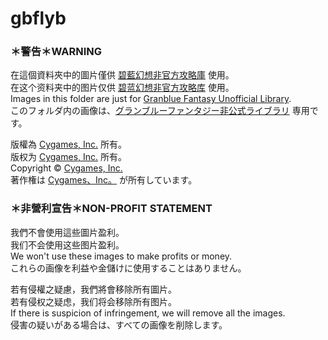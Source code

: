 # gbflyb

### ＊警告＊WARNING

在這個資料夾中的圖片僅供 [碧藍幻想非官方攻略庫](https://gbflyb.com/) 使用。  
在这个资料夹中的图片仅供 [碧蓝幻想非官方攻略库](https://gbflyb.com/) 使用。  
Images in this folder are just for [Granblue Fantasy Unofficial Library](https://gbflyb.com/).  
このフォルダ内の画像は、[グランブルーファンタジー非公式ライブラリ](https://gbflyb.com/) 専用です。  

版權為 [Cygames, Inc.](https://www.cygames.co.jp/) 所有。  
版权为 [Cygames, Inc.](https://www.cygames.co.jp/) 所有。  
Copyright © [Cygames, Inc.](https://www.cygames.co.jp/)  
著作権は [Cygames、Inc。](https://www.cygames.co.jp/) が所有しています。  

### ＊非營利宣告＊NON-PROFIT STATEMENT

我們不會使用這些圖片盈利。  
我们不会使用这些图片盈利。  
We won't use these images to make profits or money.  
これらの画像を利益や金儲けに使用することはありません。  

若有侵權之疑慮，我們將會移除所有圖片。  
若有侵权之疑虑，我们将会移除所有图片。  
If there is suspicion of infringement, we will remove all the images.  
侵害の疑いがある場合は、すべての画像を削除します。  
